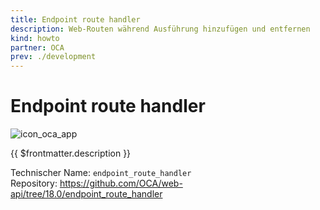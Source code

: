 ```yaml
---
title: Endpoint route handler
description: Web-Routen während Ausführung hinzufügen und entfernen
kind: howto
partner: OCA
prev: ./development
---
```

# Endpoint route handler
![icon_oca_app](../attachments/icon_oca_app.png)

{{ $frontmatter.description }}

Technischer Name: `endpoint_route_handler`\
Repository: <https://github.com/OCA/web-api/tree/18.0/endpoint_route_handler>
